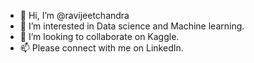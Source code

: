 - 👋 Hi, I’m @ravijeetchandra
- 👀 I’m interested in Data science and Machine learning.
- 💞️ I’m looking to collaborate on Kaggle.
- 📫 Please connect with me on LinkedIn.

<!---
ravijeetchandra/ravijeetchandra is a ✨ special ✨ repository because its `README.md` (this file) appears on your GitHub profile.
You can click the Preview link to take a look at your changes.
--->
